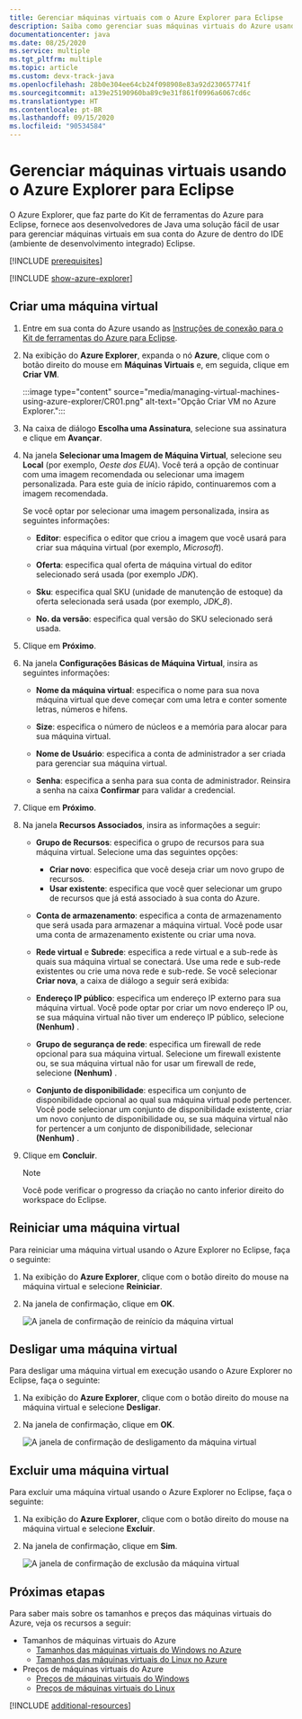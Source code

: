 ```yaml
---
title: Gerenciar máquinas virtuais com o Azure Explorer para Eclipse
description: Saiba como gerenciar suas máquinas virtuais do Azure usando o Azure Explorer para Eclipse.
documentationcenter: java
ms.date: 08/25/2020
ms.service: multiple
ms.tgt_pltfrm: multiple
ms.topic: article
ms.custom: devx-track-java
ms.openlocfilehash: 28b0e304ee64cb24f098908e83a92d230657741f
ms.sourcegitcommit: a139e25190960ba89c9e31f861f0996a6067cd6c
ms.translationtype: HT
ms.contentlocale: pt-BR
ms.lasthandoff: 09/15/2020
ms.locfileid: "90534584"
---
```

# <a name="manage-virtual-machines-by-using-the-azure-explorer-for-eclipse"></a>Gerenciar máquinas virtuais usando o Azure Explorer para Eclipse

O Azure Explorer, que faz parte do Kit de ferramentas do Azure para Eclipse, fornece aos desenvolvedores de Java uma solução fácil de usar para gerenciar máquinas virtuais em sua conta do Azure de dentro do IDE (ambiente de desenvolvimento integrado) Eclipse.

[!INCLUDE [prerequisites](includes/prerequisites.md)]

[!INCLUDE [show-azure-explorer](includes/show-azure-explorer.md)]

## <a name="create-a-virtual-machine"></a>Criar uma máquina virtual

1. Entre em sua conta do Azure usando as [Instruções de conexão para o Kit de ferramentas do Azure para Eclipse](/azure/developer/java/toolkit-for-eclipse/sign-in-instructions).

1. Na exibição do **Azure Explorer**, expanda o nó **Azure**, clique com o botão direito do mouse em **Máquinas Virtuais** e, em seguida, clique em **Criar VM**.

   :::image type="content" source="media/managing-virtual-machines-using-azure-explorer/CR01.png" alt-text="Opção Criar VM no Azure Explorer.":::

1. Na caixa de diálogo **Escolha uma Assinatura**, selecione sua assinatura e clique em **Avançar**.

1. Na janela **Selecionar uma Imagem de Máquina Virtual**, selecione seu **Local** (por exemplo, *Oeste dos EUA*). Você terá a opção de continuar com uma imagem recomendada ou selecionar uma imagem personalizada. Para este guia de início rápido, continuaremos com a imagem recomendada. 

   Se você optar por selecionar uma imagem personalizada, insira as seguintes informações:
   * **Editor**: especifica o editor que criou a imagem que você usará para criar sua máquina virtual (por exemplo, *Microsoft*).

   * **Oferta**: especifica qual oferta de máquina virtual do editor selecionado será usada (por exemplo *JDK*).

   * **Sku**: especifica qual SKU (unidade de manutenção de estoque) da oferta selecionada será usada (por exemplo, *JDK_8*).

   * **No. da versão**: especifica qual versão do SKU selecionado será usada.

1. Clique em **Próximo**.

1. Na janela **Configurações Básicas de Máquina Virtual**, insira as seguintes informações:

   * **Nome da máquina virtual**: especifica o nome para sua nova máquina virtual que deve começar com uma letra e conter somente letras, números e hifens.

   * **Size**: especifica o número de núcleos e a memória para alocar para sua máquina virtual.

   * **Nome de Usuário**: especifica a conta de administrador a ser criada para gerenciar sua máquina virtual.

   * **Senha**: especifica a senha para sua conta de administrador. Reinsira a senha na caixa **Confirmar** para validar a credencial.

1. Clique em **Próximo**.

1. Na janela **Recursos Associados**, insira as informações a seguir:
   * **Grupo de Recursos**: especifica o grupo de recursos para sua máquina virtual. Selecione uma das seguintes opções:
      * **Criar novo**: especifica que você deseja criar um novo grupo de recursos.
      * **Usar existente**: especifica que você quer selecionar um grupo de recursos que já está associado à sua conta do Azure.

   * **Conta de armazenamento**: especifica a conta de armazenamento que será usada para armazenar a máquina virtual. Você pode usar uma conta de armazenamento existente ou criar uma nova.

   * **Rede virtual** e **Subrede**: especifica a rede virtual e a sub-rede às quais sua máquina virtual se conectará. Use uma rede e sub-rede existentes ou crie uma nova rede e sub-rede. Se você selecionar **Criar nova**, a caixa de diálogo a seguir será exibida:

   * **Endereço IP público**: especifica um endereço IP externo para sua máquina virtual. Você pode optar por criar um novo endereço IP ou, se sua máquina virtual não tiver um endereço IP público, selecione **(Nenhum)** .

   * **Grupo de segurança de rede**: especifica um firewall de rede opcional para sua máquina virtual. Selecione um firewall existente ou, se sua máquina virtual não for usar um firewall de rede, selecione **(Nenhum)** .

   * **Conjunto de disponibilidade**: especifica um conjunto de disponibilidade opcional ao qual sua máquina virtual pode pertencer. Você pode selecionar um conjunto de disponibilidade existente, criar um novo conjunto de disponibilidade ou, se sua máquina virtual não for pertencer a um conjunto de disponibilidade, selecionar **(Nenhum)** .

10. Clique em **Concluir**.  

      > [!NOTE]
      > Você pode verificar o progresso da criação no canto inferior direito do workspace do Eclipse.

## <a name="restart-a-virtual-machine"></a>Reiniciar uma máquina virtual

Para reiniciar uma máquina virtual usando o Azure Explorer no Eclipse, faça o seguinte:

1. Na exibição do **Azure Explorer**, clique com o botão direito do mouse na máquina virtual e selecione **Reiniciar**.

1. Na janela de confirmação, clique em **OK**.

   ![A janela de confirmação de reinício da máquina virtual](media/managing-virtual-machines-using-azure-explorer/RE02.png)

## <a name="shut-down-a-virtual-machine"></a>Desligar uma máquina virtual

Para desligar uma máquina virtual em execução usando o Azure Explorer no Eclipse, faça o seguinte:

1. Na exibição do **Azure Explorer**, clique com o botão direito do mouse na máquina virtual e selecione **Desligar**.

1. Na janela de confirmação, clique em **OK**.

   ![A janela de confirmação de desligamento da máquina virtual](media/managing-virtual-machines-using-azure-explorer/SH02.png)

## <a name="delete-a-virtual-machine"></a>Excluir uma máquina virtual

Para excluir uma máquina virtual usando o Azure Explorer no Eclipse, faça o seguinte:

1. Na exibição do **Azure Explorer**, clique com o botão direito do mouse na máquina virtual e selecione **Excluir**.

1. Na janela de confirmação, clique em **Sim**.

   ![A janela de confirmação de exclusão da máquina virtual](media/managing-virtual-machines-using-azure-explorer/DE02.png)

## <a name="next-steps"></a>Próximas etapas

Para saber mais sobre os tamanhos e preços das máquinas virtuais do Azure, veja os recursos a seguir:

* Tamanhos de máquinas virtuais do Azure
  * [Tamanhos das máquinas virtuais do Windows no Azure]
  * [Tamanhos das máquinas virtuais do Linux no Azure]
* Preços de máquinas virtuais do Azure
  * [Preços de máquinas virtuais do Windows]
  * [Preços de máquinas virtuais do Linux]

[!INCLUDE [additional-resources](includes/additional-resources.md)]

<!-- URL List -->

[Tamanhos das máquinas virtuais do Windows no Azure]: https://docs.microsoft.com/azure/virtual-machines/sizes
[Tamanhos das máquinas virtuais do Linux no Azure]: https://docs.microsoft.com/azure/virtual-machines/sizes
[Preços de máquinas virtuais do Windows]: https://azure.microsoft.com/pricing/details/virtual-machines/windows/
[Preços de máquinas virtuais do Linux]: https://azure.microsoft.com/pricing/details/virtual-machines/linux/

<!-- IMG List -->

[RE01]: media/managing-virtual-machines-using-azure-explorer/RE01.png
[RE02]: media/managing-virtual-machines-using-azure-explorer/RE02.png

[SH01]: media/managing-virtual-machines-using-azure-explorer/SH01.png
[SH02]: media/managing-virtual-machines-using-azure-explorer/SH02.png

[DE01]: media/managing-virtual-machines-using-azure-explorer/DE01.png
[DE02]: media/managing-virtual-machines-using-azure-explorer/DE02.png

[CR01]: media/managing-virtual-machines-using-azure-explorer/CR01.png
[CR02]: media/managing-virtual-machines-using-azure-explorer/CR02.png
[CR03]: media/managing-virtual-machines-using-azure-explorer/CR03.png
[CR04]: media/managing-virtual-machines-using-azure-explorer/CR04.png
[CR05]: media/managing-virtual-machines-using-azure-explorer/CR05.png
[CR06]: media/managing-virtual-machines-using-azure-explorer/CR06.png
[CR07]: media/managing-virtual-machines-using-azure-explorer/CR07.png
[CR08]: media/managing-virtual-machines-using-azure-explorer/CR08.png
